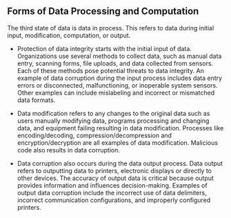 ## Forms of Data Processing and Computation

The third state of data is data in process. This refers to data during initial input, modification, computation, or output.

+ Protection of data integrity starts with the initial input of data. Organizations use several methods to collect data, such as manual data entry, scanning forms, file uploads, and data collected from sensors. Each of these methods pose potential threats to data integrity. An example of data corruption during the input process includes data entry errors or disconnected, malfunctioning, or inoperable system sensors. Other examples can include mislabeling and incorrect or mismatched data formats.

+ Data modification refers to any changes to the original data such as users manually modifying data, programs processing and changing data, and equipment failing resulting in data modification. Processes like encoding/decoding, compression/decompression and encryption/decryption are all examples of data modification. Malicious code also results in data corruption.

+ Data corruption also occurs during the data output process. Data output refers to outputting data to printers, electronic displays or directly to other devices. The accuracy of output data is critical because output provides information and influences decision-making. Examples of output data corruption include the incorrect use of data delimiters, incorrect communication configurations, and improperly configured printers.
